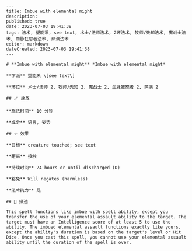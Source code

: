 
    ---
    title: Imbue with elemental might
    description: 
    published: true
    date: 2023-07-03 19:41:38
    tags: 法术, 塑能系, see text, 术士/法师法术, 2环法术, 牧师/先知法术, 魔战士法术, 血脉狂怒者法术, 萨满法术
    editor: markdown
    dateCreated: 2023-07-03 19:41:38
    ---

    # **Imbue with elemental might** *Imbue with elemental might*

    **学派** 塑能系 \[see text\] 

    **环位** 术士/法师 2, 牧师/先知 2, 魔战士 2, 血脉狂怒者 2, 萨满 2

    ## 🪄 施放

    **施法时间** 10 分钟

    **成分** 语言, 姿势

    ## ✨ 效果 

    **目标** creature touched; see text 

    **距离** 接触  

    **持续时间** 24 hours or until discharged (D) 

    **豁免** Will negates (harmless)

    **法术抗力** 是

    ## 📖 描述

    This spell functions like imbue with spell ability, except you transfer the use of your elemental assault ability to the target. The target must have an Intelligence score of at least 5 to use the ability. The imbued elemental assault functions exactly like yours, except the ability's duration is based on the target's level or Hit Dice. Once you cast this spell, you cannot use your elemental assault ability until the duration of the spell is over.
    